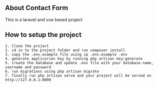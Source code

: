 ## About Contact Form

This is a laravel and vue based project

## How to setup the project
```1. Clone the project```<br>
```2. cd in to the project folder and run composer install```<br>
```3. copy the .env.example file using cp .env.example .env```<br>
```4. generate applicarion key by running php artisan key:generate```<br>
```5. create the database and update .env file with your database-name, username and password```<br>
```6. run migrations using php artisan migrate```<br>
```7. finally run php artisan serve and your project will be served on http://127.0.0.1:8000```
